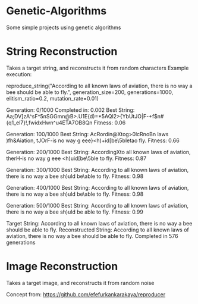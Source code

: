 # Genetic-Algorithms
Some simple projects using genetic algorithms

# String Reconstruction
Takes a target string, and reconstructs it from random characters
Example execution:

reproduce_string("According to all known laws of aviation, there is no way a bee should be able to fly.", generation_size=200, generations=1000, elitism_ratio=0.2, mutation_rate=0.01)

Generation: 0/1000
Completed in: 0.002
Best String: Aa;DV]zA^sF^5nSGGmn@B>.U1E{d)=*5AQI2>{YbUtJO|F-+f$n#{q1_<Z>el7}!,fwidxHwn^u4ETA7OB8Qn
Fitness: 0.06


Generation: 100/1000
Best String: AcRordin@Xtog>0lcRnoBn laws )fh&Aiation, tJOrF-is no way g eee}<h)+id[be\5bletao fly.
Fitness: 0.66


Generation: 200/1000
Best String: AccordingXto all known laws of aviation, therH-is no way g eee <h)uid[be\5ble to fly.
Fitness: 0.87


Generation: 300/1000
Best String: According to all known laws of aviation, there is no way a bee sh)uld be\able to fly.
Fitness: 0.98


Generation: 400/1000
Best String: According to all known laws of aviation, there is no way a bee sh)uld be\able to fly.
Fitness: 0.98


Generation: 500/1000
Best String: According to all known laws of aviation, there is no way a bee sh)uld be able to fly.
Fitness: 0.99


Target String: According to all known laws of aviation, there is no way a bee should be able to fly.
Reconstructed String: According to all known laws of aviation, there is no way a bee should be able to fly.
Completed in 576 generations


# Image Reconstruction
Takes a target image, and reconstructs it from random noise


Concept from: https://github.com/efefurkankarakaya/reproducer
